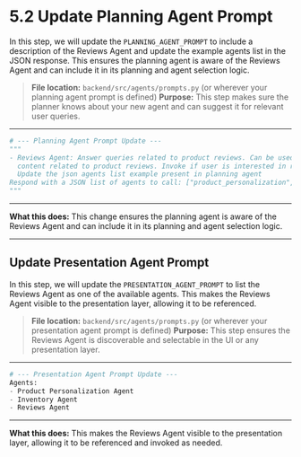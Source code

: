 # 5.2 Update Planning Agent Prompt

In this step, we will update the `PLANNING_AGENT_PROMPT` to include a description of the Reviews Agent and update the example agents list in the JSON response. This ensures the planning agent is aware of the Reviews Agent and can include it in its planning and agent selection logic.

> **File location:** `backend/src/agents/prompts.py` (or wherever your planning agent prompt is defined)
> **Purpose:** This step makes sure the planner knows about your new agent and can suggest it for relevant user queries.

---

```python
# --- Planning Agent Prompt Update ---
"""
- Reviews Agent: Answer queries related to product reviews. Can be used to generate personalized
  content related to product reviews. Invoke if user is interested in reviews.
  Update the json agents list example present in planning agent        
Respond with a JSON list of agents to call: ["product_personalization", "reviews", "inventory"] 
"""
```

---

**What this does:**
This change ensures the planning agent is aware of the Reviews Agent and can include it in its planning and agent selection logic.

---

## Update Presentation Agent Prompt

In this step, we will update the `PRESENTATION_AGENT_PROMPT` to list the Reviews Agent as one of the available agents. This makes the Reviews Agent visible to the presentation layer, allowing it to be referenced.

> **File location:** `backend/src/agents/prompts.py` (or wherever your presentation agent prompt is defined)
> **Purpose:** This step ensures the Reviews Agent is discoverable and selectable in the UI or any presentation layer.

---

```python
# --- Presentation Agent Prompt Update ---
Agents:
- Product Personalization Agent
- Inventory Agent
- Reviews Agent
```

---

**What this does:**
This makes the Reviews Agent visible to the presentation layer, allowing it to be referenced and invoked as needed.
